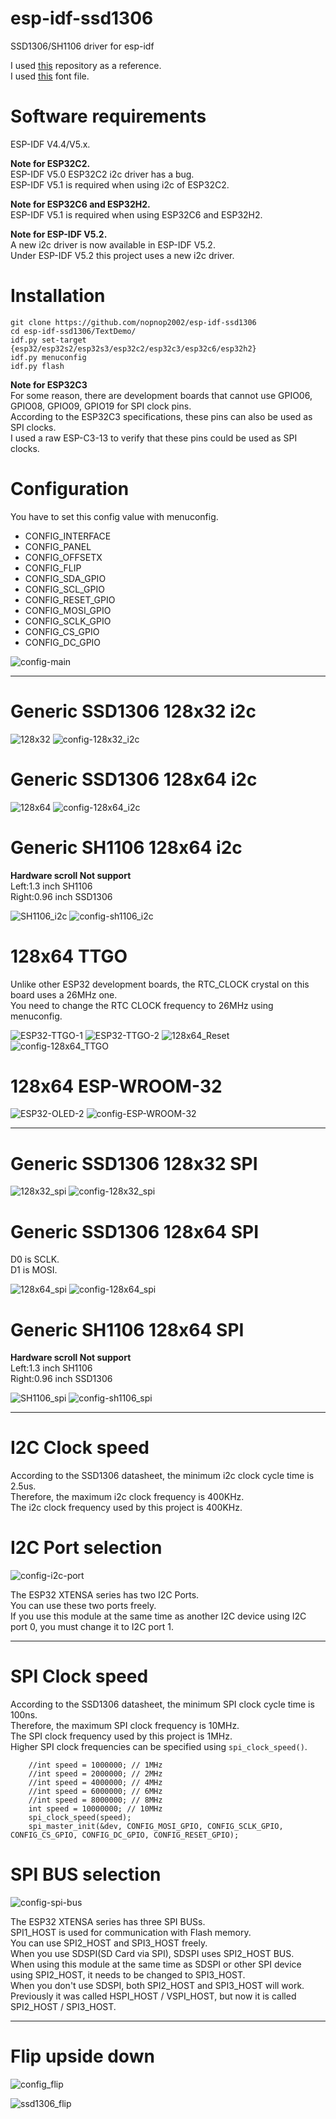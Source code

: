 # esp-idf-ssd1306
SSD1306/SH1106 driver for esp-idf

I used [this](https://github.com/yanbe/ssd1306-esp-idf-i2c) repository as a reference.   
I used [this](https://github.com/dhepper/font8x8) font file.   

# Software requirements
ESP-IDF V4.4/V5.x.   

__Note for ESP32C2.__   
ESP-IDF V5.0 ESP32C2 i2c driver has a bug.   
ESP-IDF V5.1 is required when using i2c of ESP32C2.   

__Note for ESP32C6 and ESP32H2.__   
ESP-IDF V5.1 is required when using ESP32C6 and ESP32H2.   

__Note for ESP-IDF V5.2.__   
A new i2c driver is now available in ESP-IDF V5.2.   
Under ESP-IDF V5.2 this project uses a new i2c driver.   

# Installation   

```
git clone https://github.com/nopnop2002/esp-idf-ssd1306
cd esp-idf-ssd1306/TextDemo/
idf.py set-target {esp32/esp32s2/esp32s3/esp32c2/esp32c3/esp32c6/esp32h2}
idf.py menuconfig
idf.py flash
```

__Note for ESP32C3__   
For some reason, there are development boards that cannot use GPIO06, GPIO08, GPIO09, GPIO19 for SPI clock pins.   
According to the ESP32C3 specifications, these pins can also be used as SPI clocks.   
I used a raw ESP-C3-13 to verify that these pins could be used as SPI clocks.   

# Configuration   
You have to set this config value with menuconfig.   
- CONFIG_INTERFACE   
- CONFIG_PANEL   
- CONFIG_OFFSETX   
- CONFIG_FLIP   
- CONFIG_SDA_GPIO   
- CONFIG_SCL_GPIO   
- CONFIG_RESET_GPIO   
- CONFIG_MOSI_GPIO   
- CONFIG_SCLK_GPIO   
- CONFIG_CS_GPIO   
- CONFIG_DC_GPIO   


![config-main](https://user-images.githubusercontent.com/6020549/101276030-7387f980-37ed-11eb-85af-3babe939f0a1.jpg)

---

# Generic SSD1306 128x32 i2c

![128x32](https://user-images.githubusercontent.com/6020549/56449097-6d12e880-6350-11e9-8edd-7a8fc5eaeedc.JPG)
![config-128x32_i2c](https://github.com/nopnop2002/esp-idf-ssd1306/assets/6020549/9a7e019f-09d3-4c23-8f9c-544847e5f365)

# Generic SSD1306 128x64 i2c

![128x64](https://user-images.githubusercontent.com/6020549/56449101-7dc35e80-6350-11e9-8579-32fff38369c0.JPG)
![config-128x64_i2c](https://github.com/nopnop2002/esp-idf-ssd1306/assets/6020549/794645f9-9f95-4760-8a55-9befceb9349e)

# Generic SH1106 128x64 i2c
__Hardware scroll Not support__   
Left:1.3 inch SH1106   
Right:0.96 inch SSD1306   

![SH1106_i2c](https://user-images.githubusercontent.com/6020549/106342871-09b83780-62e6-11eb-999c-912f0e0c9f0f.JPG)
![config-sh1106_i2c](https://github.com/nopnop2002/esp-idf-ssd1306/assets/6020549/4f4e7638-5519-4a1d-9932-780a4d87a8e6)

# 128x64 TTGO
Unlike other ESP32 development boards, the RTC_CLOCK crystal on this board uses a 26MHz one.   
You need to change the RTC CLOCK frequency to 26MHz using menuconfig.   

![ESP32-TTGO-1](https://user-images.githubusercontent.com/6020549/56449111-9764a600-6350-11e9-9902-e2ad1c4aefb0.JPG)
![ESP32-TTGO-2](https://user-images.githubusercontent.com/6020549/56449116-9a5f9680-6350-11e9-86ec-e06648118add.JPG)
![128x64_Reset](https://user-images.githubusercontent.com/6020549/56449118-9e8bb400-6350-11e9-9b90-1eb1f9fa8e99.JPG)
![config-128x64_TTGO](https://github.com/nopnop2002/esp-idf-ssd1306/assets/6020549/f234b8e0-ef4e-49db-ad78-bbc705649a18)

# 128x64 ESP-WROOM-32

![ESP32-OLED-2](https://user-images.githubusercontent.com/6020549/57063327-d229ef00-6cfd-11e9-98ab-8448e14d81e2.JPG)
![config-ESP-WROOM-32](https://github.com/nopnop2002/esp-idf-ssd1306/assets/6020549/72434f83-8496-43bb-9333-8c35db155c74)

---

# Generic SSD1306 128x32 SPI

![128x32_spi](https://user-images.githubusercontent.com/6020549/106338743-ef775d00-62d7-11eb-8e0c-42c09e6045b9.JPG)
![config-128x32_spi](https://user-images.githubusercontent.com/6020549/202815621-f9d0d2c8-3b72-41bb-bf2e-59f984177f03.jpg)


# Generic SSD1306 128x64 SPI
D0 is SCLK.    
D1 is MOSI.    

![128x64_spi](https://user-images.githubusercontent.com/6020549/56844607-ee88ee80-68ed-11e9-9b20-ab5e7e0d2a99.JPG)
![config-128x64_spi](https://user-images.githubusercontent.com/6020549/202815721-189f9abe-7195-43de-b1c9-b4d1fd40af86.jpg)


# Generic SH1106 128x64 SPI
__Hardware scroll Not support__   
Left:1.3 inch SH1106   
Right:0.96 inch SSD1306   

![SH1106_spi](https://user-images.githubusercontent.com/6020549/106343561-58b39c00-62e9-11eb-8ce7-913bf15cb803.JPG)
![config-sh1106_spi](https://user-images.githubusercontent.com/6020549/202815762-f2431f59-8d21-4b9b-a822-330cb2bc9afd.jpg)

---

# I2C Clock speed   
According to the SSD1306 datasheet, the minimum i2c clock cycle time is 2.5us.   
Therefore, the maximum i2c clock frequency is 400KHz.   
The i2c clock frequency used by this project is 400KHz.   

# I2C Port selection   
![config-i2c-port](https://github.com/nopnop2002/esp-idf-ssd1306/assets/6020549/7a7de5ec-ef20-42ac-ba70-73ba74a762a7)

The ESP32 XTENSA series has two I2C Ports.   
You can use these two ports freely.   
If you use this module at the same time as another I2C device using I2C port 0, you must change it to I2C port 1.   

---

# SPI Clock speed   
According to the SSD1306 datasheet, the minimum SPI clock cycle time is 100ns.   
Therefore, the maximum SPI clock frequency is 10MHz.   
The SPI clock frequency used by this project is 1MHz.   
Higher SPI clock frequencies can be specified using ```spi_clock_speed()```.   
```
    //int speed = 1000000; // 1MHz
    //int speed = 2000000; // 2MHz
    //int speed = 4000000; // 4MHz
    //int speed = 6000000; // 6MHz
    //int speed = 8000000; // 8MHz
    int speed = 10000000; // 10MHz
    spi_clock_speed(speed);
    spi_master_init(&dev, CONFIG_MOSI_GPIO, CONFIG_SCLK_GPIO, CONFIG_CS_GPIO, CONFIG_DC_GPIO, CONFIG_RESET_GPIO);
```

# SPI BUS selection   
![config-spi-bus](https://user-images.githubusercontent.com/6020549/202815807-6c2df14f-f38e-4032-94fb-da1723607279.jpg)

The ESP32 XTENSA series has three SPI BUSs.   
SPI1_HOST is used for communication with Flash memory.   
You can use SPI2_HOST and SPI3_HOST freely.   
When you use SDSPI(SD Card via SPI), SDSPI uses SPI2_HOST BUS.   
When using this module at the same time as SDSPI or other SPI device using SPI2_HOST, it needs to be changed to SPI3_HOST.   
When you don't use SDSPI, both SPI2_HOST and SPI3_HOST will work.   
Previously it was called HSPI_HOST / VSPI_HOST, but now it is called SPI2_HOST / SPI3_HOST.   

---

# Flip upside down

![config_flip](https://user-images.githubusercontent.com/6020549/115942179-e3b8c280-a4e3-11eb-9b08-8eb830c9f7f4.jpg)

![ssd1306_flip](https://user-images.githubusercontent.com/6020549/115942191-f0d5b180-a4e3-11eb-879e-e7be89eb3e50.JPG)

